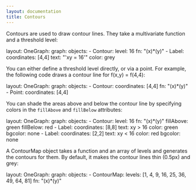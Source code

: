 ```yaml
---
layout: documentation
title: Contours
---
```


Contours are used to draw contour lines. They take a multivariate function and a threshold level:


<div width="500" height="410" class="codePreview">

layout:
  OneGraph:
    graph:
      objects:
      - Contour:
          level: 16
          fn: "(x)*(y)"
      - Label:
          coordinates: [4,4]
          text: "'xy = 16'"
          color: grey

</div>

You can either define a threshold level directly, or via a point. For example, the following code draws a contour line for f(x,y) = f(4,4):

<div width="500" height="410" class="codePreview">

layout:
  OneGraph:
    graph:
      objects:
      - Contour:
          coordinates: [4,4]
          fn: "(x)*(y)"
      - Point:
          coordinates: [4,4]

</div>

You can shade the areas above and below the contour line by specifying colors in the `fillAbove` and `fillBelow` attributes:

<div width="500" height="410" class="codePreview">

layout:
  OneGraph:
    graph:
      objects:
      - Contour:
          level: 16
          fn: "(x)*(y)"
          fillAbove: green
          fillBelow: red
      - Label:
          coordinates: [8,8]
          text: xy > 16
          color: green
          bgcolor: none
      - Label:
          coordinates: [2,2]
          text: xy < 16
          color: red
          bgcolor: none
</div>

A ContourMap object takes a function and an array of levels and generates the contours for them. By default, it makes the contour lines thin (0.5px) and grey:

<div width="500" height="410" class="codePreview">

layout:
  OneGraph:
    graph:
      objects:
      - ContourMap:
          levels: [1, 4, 9, 16, 25, 36, 49, 64, 81]
          fn: "(x)*(y)"
      
</div>